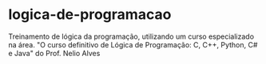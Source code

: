 # logica-de-programacao
Treinamento de lógica da programação, utilizando um curso especializado na área. "O curso definitivo de Lógica de Programação: C, C++, Python, C# e Java" do Prof. Nelio Alves
